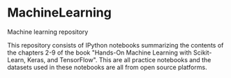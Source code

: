 # MachineLearning
Machine learning repository

This repository consists of IPython notebooks summarizing the contents of the chapters 2-9 of the book "Hands-On Machine Learning with Scikit-Learn, Keras, and TensorFlow". 
This are all practice notebooks and the datasets used in these notebooks are all from open source platforms.

